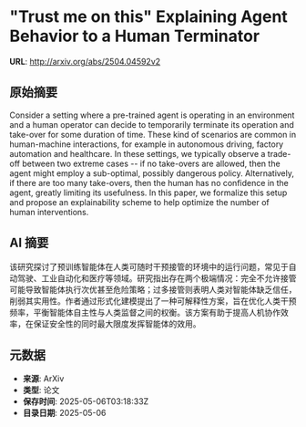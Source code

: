 # "Trust me on this" Explaining Agent Behavior to a Human Terminator

**URL**: http://arxiv.org/abs/2504.04592v2

## 原始摘要

Consider a setting where a pre-trained agent is operating in an environment
and a human operator can decide to temporarily terminate its operation and
take-over for some duration of time. These kind of scenarios are common in
human-machine interactions, for example in autonomous driving, factory
automation and healthcare. In these settings, we typically observe a trade-off
between two extreme cases -- if no take-overs are allowed, then the agent might
employ a sub-optimal, possibly dangerous policy. Alternatively, if there are
too many take-overs, then the human has no confidence in the agent, greatly
limiting its usefulness. In this paper, we formalize this setup and propose an
explainability scheme to help optimize the number of human interventions.


## AI 摘要

该研究探讨了预训练智能体在人类可随时干预接管的环境中的运行问题，常见于自动驾驶、工业自动化和医疗等领域。研究指出存在两个极端情况：完全不允许接管可能导致智能体执行次优甚至危险策略；过多接管则表明人类对智能体缺乏信任，削弱其实用性。作者通过形式化建模提出了一种可解释性方案，旨在优化人类干预频率，平衡智能体自主性与人类监督之间的权衡。该方案有助于提高人机协作效率，在保证安全性的同时最大限度发挥智能体的效用。

## 元数据

- **来源**: ArXiv
- **类型**: 论文
- **保存时间**: 2025-05-06T03:18:33Z
- **目录日期**: 2025-05-06

